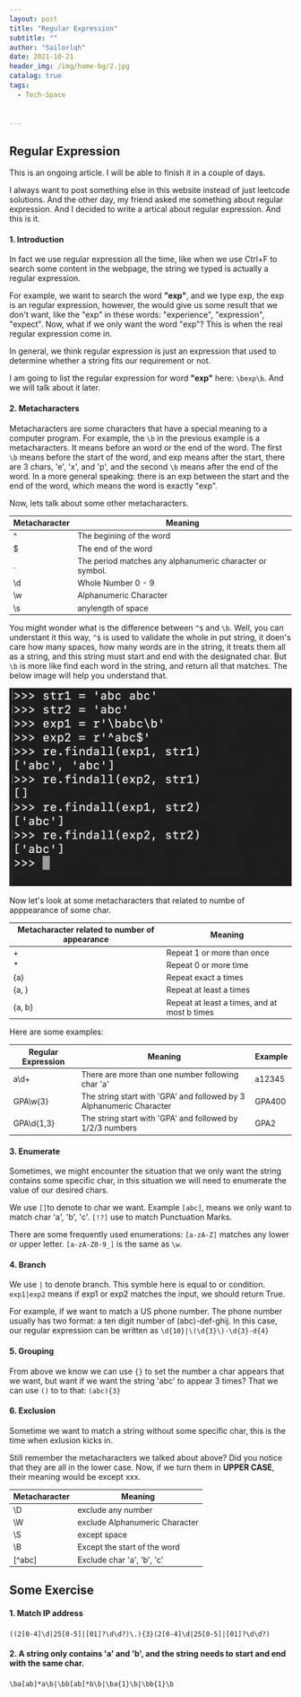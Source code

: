 ```yaml
---
layout: post
title: "Regular Expression"
subtitle: ""
author: "Sailorlqh"
date: 2021-10-21
header_img: /img/home-bg/2.jpg
catalog: true
tags:
  - Tech-Space


---
```


## Regular Expression

This is an ongoing article. I will be able to finish it in a couple of days.

I always want to post something else in this website instead of just leetcode solutions. And the other day, my friend asked me something about regular expression. And I decided to write a artical about regular expression. And this is it.

#### 1. Introduction

In fact we use regular expression all the time, like when we use Ctrl+F to search some content in the webpage, the string we typed is actually a regular expression. 

For example, we want to search the word **"exp"**, and we type exp, the exp is an regular expression, however, the would give us some result that we don't want, like the "exp" in these words: "experience", "expression", "expect". Now, what if we only want the word "exp"? This is when the real regular expression come in.

In general, we think regular expression is just an expression that used to determine whether a string fits our requirement or not.

I am going to list the regular expression for word **"exp"** here:  `\bexp\b`. And we will talk about it later.

#### 2. Metacharacters

Metacharacters are some characters that have a special meaning to a computer program. For example, the `\b` in the previous example is a metacharacters. It means before an word or the end of the word. The first `\b` means before the start of the word, and exp means after the start, there are 3 chars, 'e', 'x', and 'p', and the second `\b` means after the end of the word. In a more general speaking: there is an exp between the start and the end of the word, which means the word is exactly "exp".

Now, lets talk about some other metacharacters.

| Metacharacter | Meaning                                                  |
| ------------- | -------------------------------------------------------- |
| ^             | The begining of the word                                 |
| $             | The end of the word                                      |
| .             | The period matches any alphanumeric character or symbol. |
| \d            | Whole Number 0 - 9                                       |
| \w            | Alphanumeric Character                                   |
| \s            | anylength of space                                       |

You might wonder what is the difference between `^$` and `\b`.  Well, you can understant it this way, `^$` is used to validate the whole in put string, it doen's care how many spaces, how many words are in the string, it treats them all as a string, and this string must start and end with the designated char. But `\b` is more like find each word in the string, and return all that matches. The below image will help you understand that.

![](../.vuepress/public/post_imgs/regexp/1.png)

Now let's look at some metacharacters that related to numbe of apppearance of some char.

| Metacharacter related to number of appearance | Meaning                                      |
| --------------------------------------------- | -------------------------------------------- |
| +                                             | Repeat 1 or more than once                   |
| *                                             | Repeat 0 or more time                        |
| {a}                                           | Repeat exact a times                         |
| {a, }                                         | Repeat at least a times                      |
| {a, b}                                        | Repeat at least a times, and at most b times |

Here are some examples:

| Regular Expression | Meaning                                                      | Example |
| ------------------ | ------------------------------------------------------------ | ----- |
| a\d+               | There are more than one number following char 'a'            |a12345|
| GPA\w{3}      | The string start with 'GPA' and followed by 3 Alphanumeric Character |GPA400|
| GPA\d{1,3} | The string start with 'GPA' and followed by 1/2/3 numbers |GPA2|

#### 3. Enumerate

Sometimes, we might encounter the situation that we only want the string contains some specific char, in this situation we will need to enumerate the value of our desired chars. 

We use `[]`to denote to char we want. Example `[abc]`, means we only want to match char 'a', 'b', 'c'. `[!?]` use to match Punctuation Marks. 

There are some frequently used enumerations: `[a-zA-Z]` matches any lower or upper letter. `[a-zA-Z0-9_]` is the same as `\w`. 

#### 4. Branch

We use `|` to denote branch. This symble here is equal to or condition. `exp1|exp2` means if exp1 or exp2 matches the input, we should return True.

For example, if we want to match a US phone number. The phone number usually has two format: a ten digit number of (abc)-def-ghij. In this case, our regular expression can be written as `\d{10}|\(\d{3}\)-\d{3}-d{4}` 

#### 5. Grouping

From above we know we can use `{}` to set the number a char appears that we want, but want if we want the string 'abc' to appear 3 times? That we can use `()` to to that: `(abc){3}`

#### 6. Exclusion

Sometime we want to match a string without some specific char, this is the time when exlusion kicks in.

Still remember the metacharacters we talked about above? Did you notice that they are all in the lower case. Now, if we turn them in **UPPER CASE**, their meaning would be except xxx.

| Metacharacter | Meaning                        |
| ------------- | ------------------------------ |
| \D            | exclude any number             |
| \W            | exclude Alphanumeric Character |
| \S            | except space                   |
| \B            | Except the start of the word   |
| [^abc]        | Exclude char 'a', 'b', 'c'     |



## Some Exercise

#### 1. Match IP address

`((2[0-4]\d|25[0-5]|[01]?\d\d?)\.){3}(2[0-4]\d|25[0-5]|[01]?\d\d?)`

#### 2. A string only contains 'a' and 'b', and the string needs to start and end with the same char.

`\ba[ab]*a\b|\bb[ab]*b\b|\ba{1}\b|\bb{1}\b`


